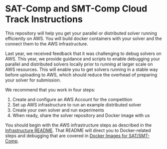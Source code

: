 # SAT-Comp and SMT-Comp Cloud Track Instructions

This repository will help you get your parallel or distributed solver running efficiently on AWS.  You will build docker containers with your solver and the connect them to the AWS infrastructure.

Last year, we received feedback that it was challenging to debug solvers on AWS.  This year, we provide guidance and scripts to enable debugging your parallel and distributed solvers locally prior to running at larger scale on AWS resources. This will enable you to get solvers running in a stable way before uploading to AWS, which should reduce the overhead of preparing your solver for submission.

We recommend that you work in four steps:

1. Create and configure an AWS Account for the competition
2. Set up AWS infrastructure to run an example distributed solver
3. Create your own solver and run experiments
4. When ready, share the solver repository and Docker image with us

You should begin with the AWS infrastructure steps as described in the [Infrastructure README](infrastructure/README.md). That README will direct you to Docker-related steps and debugging that are covered in [Docker Images for SAT/SMT-Comp](docker/README.md).

